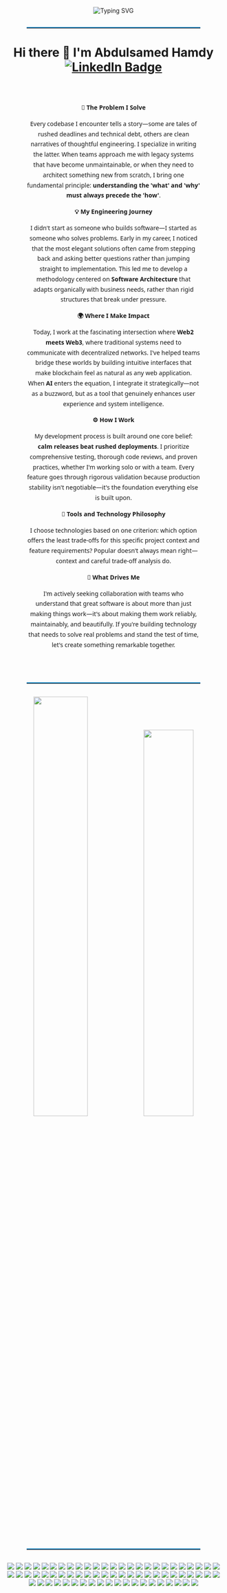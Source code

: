 
<!-- Animated Title -->

<p align="center">
  <img src="https://readme-typing-svg.herokuapp.com?font=Fira+Code&size=22&duration=3500&pause=1000&center=true&vCenter=true&width=800&lines=Driven+by+a+vision+to+reshape+finance+through+decentralization;🤝+I+believe+in+the+power+of+collaboration+and+shared+growth;Obsessed+with+solving+real-world+problems+with+elegant+systems;📈+Fascinated+by+the+freedom+and+transparency+Web3+can+offer;🌍+Inspired+by+global+impact,+not+just+lines+of+code;💡+Every+smart+solution+starts+with+a+smart+question;🎯+Focused+on+clarity,+purpose,+and+long-term+value" alt="Typing SVG" />
</p>




<!-- Divider -->
<hr style="border-top: 2px solid #0077B5; width: 80%; margin: 30px auto;" />



<h1 align="center">Hi there 👋 I'm Abdulsamed Hamdy      <br>     <a href="https://www.linkedin.com/in/abdulsamed1" target="_blank">
  <img src="https://img.shields.io/badge/LinkedIn-Abdulsamed%20Hamdy-0077B5?style=for-the-badge&logo=linkedin&logoColor=white" alt="LinkedIn Badge" />
</a></h1>

<div align="center" style="max-width: 80%; margin: auto; font-family: 'Segoe UI', sans-serif; line-height: 1.7; padding: 2rem;">

**🎯 The Problem I Solve**

Every codebase I encounter tells a story—some are tales of rushed deadlines and technical debt, others are clean narratives of thoughtful engineering. I specialize in writing the latter. When teams approach me with legacy systems that have become unmaintainable, or when they need to architect something new from scratch, I bring one fundamental principle: **understanding the 'what' and 'why' must always precede the 'how'**.

**💡 My Engineering Journey**

I didn't start as someone who builds software—I started as someone who solves problems. Early in my career, I noticed that the most elegant solutions often came from stepping back and asking better questions rather than jumping straight to implementation. This led me to develop a methodology centered on **Software Architecture** that adapts organically with business needs, rather than rigid structures that break under pressure.

**🌍 Where I Make Impact**

Today, I work at the fascinating intersection where **Web2 meets Web3**, where traditional systems need to communicate with decentralized networks. I've helped teams bridge these worlds by building intuitive interfaces that make blockchain feel as natural as any web application. When **AI** enters the equation, I integrate it strategically—not as a buzzword, but as a tool that genuinely enhances user experience and system intelligence.

**⚙️ How I Work**

My development process is built around one core belief: **calm releases beat rushed deployments**. I prioritize comprehensive testing, thorough code reviews, and proven practices, whether I'm working solo or with a team. Every feature goes through rigorous validation because production stability isn't negotiable—it's the foundation everything else is built upon.

**🔧 Tools and Technology Philosophy**

I choose technologies based on one criterion: which option offers the least trade-offs for this specific project context and feature requirements? Popular doesn't always mean right—context and careful trade-off analysis do.

**🚀 What Drives Me**

I'm actively seeking collaboration with teams who understand that great software is about more than just making things work—it's about making them work reliably, maintainably, and beautifully. If you're building technology that needs to solve real problems and stand the test of time, let's create something remarkable together.

</div>




<hr style="border-top: 2px solid #0077B5; width: 80%; margin: 30px auto;" />

<!-- GitHub Stats -->
<p align="center">
  <img src="https://github-readme-stats.vercel.app/api?username=abdulsamed1&show_icons=true&theme=github_dark&hide_border=true" width="50%" />
  <img src="https://github-readme-streak-stats.herokuapp.com?user=abdulsamed1&theme=github-dark&hide_border=true" width="48%" />
</p>

<hr style="border-top: 2px solid #0077B5; width: 80%; margin: 30px auto;" />
<p align="center">
  <img src="https://img.shields.io/badge/OpenAI-412991?style=for-the-badge&logo=openai&logoColor=white" />
    <img src="https://img.shields.io/badge/JavaScript-F7DF1E?style=for-the-badge&logo=javascript&logoColor=black" />
  <img src="https://img.shields.io/badge/TypeScript-3178C6?style=for-the-badge&logo=typescript&logoColor=white" />
  <img src="https://img.shields.io/badge/C++-00599C?style=for-the-badge&logo=c%2B%2B&logoColor=white" />
    <img src="https://img.shields.io/badge/Rust-000000?style=for-the-badge&logo=rust&logoColor=white" />
  <img src="https://img.shields.io/badge/React-61DAFB?style=for-the-badge&logo=react&logoColor=black" />
  <img src="https://img.shields.io/badge/Next.js-000000?style=for-the-badge&logo=nextdotjs&logoColor=white" />
<img src="https://img.shields.io/badge/Docker-2496ED?style=for-the-badge&logo=docker&logoColor=white" />
<img src="https://img.shields.io/badge/Kubernetes-326CE5?style=for-the-badge&logo=kubernetes&logoColor=white" />
<img src="https://img.shields.io/badge/AWS-FF9900?style=for-the-badge&logo=amazon-aws&logoColor=white" />
<img src="https://img.shields.io/badge/PostgreSQL-316192?style=for-the-badge&logo=postgresql&logoColor=white" />
<img src="https://img.shields.io/badge/Redis-DC382D?style=for-the-badge&logo=redis&logoColor=white" />
<img src="https://img.shields.io/badge/GraphQL-E10098?style=for-the-badge&logo=graphql&logoColor=white" />
<img src="https://img.shields.io/badge/Git-F05032?style=for-the-badge&logo=git&logoColor=white" />
<img src="https://img.shields.io/badge/VS_Code-007ACC?style=for-the-badge&logo=visual-studio-code&logoColor=white" />
<img src="https://img.shields.io/badge/Linux-FCC624?style=for-the-badge&logo=linux&logoColor=black" />
<img src="https://img.shields.io/badge/GitHub_Actions-2088FF?style=for-the-badge&logo=github-actions&logoColor=white" />
<img src="https://img.shields.io/badge/GitLab_CI-FC6D26?style=for-the-badge&logo=gitlab&logoColor=white" />
<img src="https://img.shields.io/badge/Microservices-FF6B35?style=for-the-badge" />
<img src="https://img.shields.io/badge/Clean_Architecture-000000?style=for-the-badge" />
  <img src="https://img.shields.io/badge/Design_Patterns-000000?style=for-the-badge&logo=databricks&logoColor=white" />
<img src="https://img.shields.io/badge/Domain_Driven_Design-1C1C1C?style=for-the-badge&logo=ddd&logoColor=white" />
<img src="https://img.shields.io/badge/Event_Driven_Architecture-FF6F00?style=for-the-badge&logo=apachepulsar&logoColor=white" />
<img src="https://img.shields.io/badge/CQRS-4A90E2?style=for-the-badge&logo=graphql&logoColor=white" />
<img src="https://img.shields.io/badge/Event_Sourcing-FF1493?style=for-the-badge&logo=apachekafka&logoColor=white" />
<img src="https://img.shields.io/badge/Message_Queue-000000?style=for-the-badge&logo=rabbitmq&logoColor=white" />
<img src="https://img.shields.io/badge/Serverless_Architecture-FFDD00?style=for-the-badge&logo=serverless&logoColor=black" />
<img src="https://img.shields.io/badge/Load_Balancing-4B0082?style=for-the-badge&logo=nginx&logoColor=white" />
<img src="https://img.shields.io/badge/Scalability-2F4F4F?style=for-the-badge&logo=apachehadoop&logoColor=white" />
<img src="https://img.shields.io/badge/Distributed_Systems-708090?style=for-the-badge&logo=consul&logoColor=white" />
<img src="https://img.shields.io/badge/Actix-000000?style=for-the-badge&logo=rust&logoColor=white" />
<img src="https://img.shields.io/badge/Tokio-FF4500?style=for-the-badge&logo=rust&logoColor=white" />
<img src="https://img.shields.io/badge/Express_Kafka-231F20?style=for-the-badge&logo=apachekafka&logoColor=white" />
<img src="https://img.shields.io/badge/gRPC-4285F4?style=for-the-badge&logo=google&logoColor=white" />
<img src="https://img.shields.io/badge/REST_API-02569B?style=for-the-badge" />
<img src="https://img.shields.io/badge/WebSocket-010101?style=for-the-badge" />
<img src="https://img.shields.io/badge/Prometheus-E6522C?style=for-the-badge&logo=prometheus&logoColor=white" />
<img src="https://img.shields.io/badge/Grafana-F46800?style=for-the-badge&logo=grafana&logoColor=white" />
<img src="https://img.shields.io/badge/ElasticSearch-005571?style=for-the-badge&logo=elasticsearch&logoColor=white" />
<img src="https://img.shields.io/badge/Polkadot-E6007A?style=for-the-badge&logo=polkadot&logoColor=white" />
<img src="https://img.shields.io/badge/Substrate-282828?style=for-the-badge&logo=paritysubstrate&logoColor=white" />
<img src="https://img.shields.io/badge/Cosmos-2E3148?style=for-the-badge&logo=cosmos&logoColor=white" />
<img src="https://img.shields.io/badge/Chainlink-375BD2?style=for-the-badge&logo=chainlink&logoColor=white" />
<img src="https://img.shields.io/badge/Hardhat-FCC72C?style=for-the-badge&logo=hardhat&logoColor=black" />
<img src="https://img.shields.io/badge/Truffle-5E473B?style=for-the-badge&logo=truffle&logoColor=white" />
<img src="https://img.shields.io/badge/OpenZeppelin-4E5EE4?style=for-the-badge&logo=openzeppelin&logoColor=white" />
<img src="https://img.shields.io/badge/Alchemy-1E1E1E?style=for-the-badge&logo=alchemy&logoColor=blue" />
<img src="https://img.shields.io/badge/Infura-F24E1E?style=for-the-badge&logo=ethereum&logoColor=white" />
<img src="https://img.shields.io/badge/Moralis-000000?style=for-the-badge&logo=moralis&logoColor=white" />
<img src="https://img.shields.io/badge/Solana-9945FF?style=for-the-badge&logo=solana&logoColor=white" />
<img src="https://img.shields.io/badge/Avalanche-E84142?style=for-the-badge&logo=avalanche&logoColor=white" />
<img src="https://img.shields.io/badge/Polygon-8247E5?style=for-the-badge&logo=polygon&logoColor=white" />
<img src="https://img.shields.io/badge/Tezos-2C7DF7?style=for-the-badge&logo=tezos&logoColor=white" />
<img src="https://img.shields.io/badge/Stellar-7D00FF?style=for-the-badge&logo=stellar&logoColor=white" />
  <img src="https://img.shields.io/badge/ENS-3C3C3D?style=for-the-badge&logo=ethereum&logoColor=white" />
<img src="https://img.shields.io/badge/ZKSync-6E56CF?style=for-the-badge&logo=zk-rollups&logoColor=white" />
<img src="https://img.shields.io/badge/StarkNet-000000?style=for-the-badge&logo=starknet&logoColor=white" />
<img src="https://img.shields.io/badge/Optimism-FF0420?style=for-the-badge&logo=optimism&logoColor=white" />
<img src="https://img.shields.io/badge/Arbitrum-28A0F0?style=for-the-badge&logo=arbitrum&logoColor=white" />
<img src="https://img.shields.io/badge/zkEVM-121D33?style=for-the-badge&logo=polygon&logoColor=white" />
<img src="https://img.shields.io/badge/Filecoin-0090FF?style=for-the-badge&logo=filecoin&logoColor=white" />
<img src="https://img.shields.io/badge/Metamask-F6851B?style=for-the-badge&logo=metamask&logoColor=white" />
<img src="https://img.shields.io/badge/Wagmi-161618?style=for-the-badge&logo=react&logoColor=white" />
<img src="https://img.shields.io/badge/RainbowKit-5C3EE8?style=for-the-badge&logo=rainbow&logoColor=white" />

  <img src="https://img.shields.io/badge/Blockchain-Developer-2ea44f?style=for-the-badge" />
  <img src="https://img.shields.io/badge/Foundry-202020?style=for-the-badge&logo=foundry&logoColor=white" />
  <img src="https://img.shields.io/badge/Web3.js-3C3C3D?style=for-the-badge&logo=web3dotjs&logoColor=white" />
  <img src="https://img.shields.io/badge/Ethers.js-5c5c5c?style=for-the-badge" />
  <img src="https://img.shields.io/badge/Solidity-363636?style=for-the-badge&logo=solidity&logoColor=white" />
    <img src="https://img.shields.io/badge/IPFS-Blue?style=for-the-badge&logo=ipfs&logoColor=white" />

</p>

